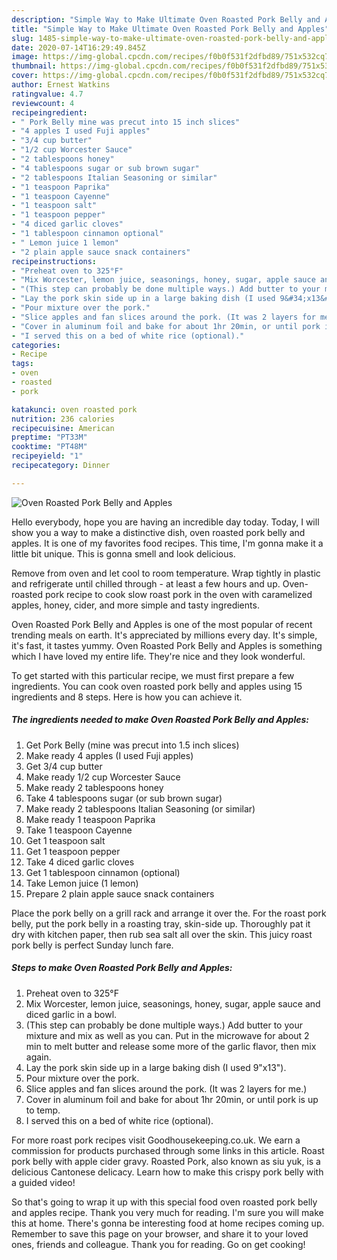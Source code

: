 ```yaml
---
description: "Simple Way to Make Ultimate Oven Roasted Pork Belly and Apples"
title: "Simple Way to Make Ultimate Oven Roasted Pork Belly and Apples"
slug: 1485-simple-way-to-make-ultimate-oven-roasted-pork-belly-and-apples
date: 2020-07-14T16:29:49.845Z
image: https://img-global.cpcdn.com/recipes/f0b0f531f2dfbd89/751x532cq70/oven-roasted-pork-belly-and-apples-recipe-main-photo.jpg
thumbnail: https://img-global.cpcdn.com/recipes/f0b0f531f2dfbd89/751x532cq70/oven-roasted-pork-belly-and-apples-recipe-main-photo.jpg
cover: https://img-global.cpcdn.com/recipes/f0b0f531f2dfbd89/751x532cq70/oven-roasted-pork-belly-and-apples-recipe-main-photo.jpg
author: Ernest Watkins
ratingvalue: 4.7
reviewcount: 4
recipeingredient:
- " Pork Belly mine was precut into 15 inch slices"
- "4 apples I used Fuji apples"
- "3/4 cup butter"
- "1/2 cup Worcester Sauce"
- "2 tablespoons honey"
- "4 tablespoons sugar or sub brown sugar"
- "2 tablespoons Italian Seasoning or similar"
- "1 teaspoon Paprika"
- "1 teaspoon Cayenne"
- "1 teaspoon salt"
- "1 teaspoon pepper"
- "4 diced garlic cloves"
- "1 tablespoon cinnamon optional"
- " Lemon juice 1 lemon"
- "2 plain apple sauce snack containers"
recipeinstructions:
- "Preheat oven to 325°F"
- "Mix Worcester, lemon juice, seasonings, honey, sugar, apple sauce and diced garlic in a bowl."
- "(This step can probably be done multiple ways.) Add butter to your mixture and mix as well as you can. Put in the microwave for about 2 min to melt butter and release some more of the garlic flavor, then mix again."
- "Lay the pork skin side up in a large baking dish (I used 9&#34;x13&#34;)."
- "Pour mixture over the pork."
- "Slice apples and fan slices around the pork. (It was 2 layers for me.)"
- "Cover in aluminum foil and bake for about 1hr 20min, or until pork is up to temp."
- "I served this on a bed of white rice (optional)."
categories:
- Recipe
tags:
- oven
- roasted
- pork

katakunci: oven roasted pork 
nutrition: 236 calories
recipecuisine: American
preptime: "PT33M"
cooktime: "PT48M"
recipeyield: "1"
recipecategory: Dinner

---
```



![Oven Roasted Pork Belly and Apples](https://img-global.cpcdn.com/recipes/f0b0f531f2dfbd89/751x532cq70/oven-roasted-pork-belly-and-apples-recipe-main-photo.jpg)

Hello everybody, hope you are having an incredible day today. Today, I will show you a way to make a distinctive dish, oven roasted pork belly and apples. It is one of my favorites food recipes. This time, I'm gonna make it a little bit unique. This is gonna smell and look delicious.

Remove from oven and let cool to room temperature. Wrap tightly in plastic and refrigerate until chilled through - at least a few hours and up. Oven-roasted pork recipe to cook slow roast pork in the oven with caramelized apples, honey, cider, and more simple and tasty ingredients.

Oven Roasted Pork Belly and Apples is one of the most popular of recent trending meals on earth. It's appreciated by millions every day. It's simple, it's fast, it tastes yummy. Oven Roasted Pork Belly and Apples is something which I have loved my entire life. They're nice and they look wonderful.


To get started with this particular recipe, we must first prepare a few ingredients. You can cook oven roasted pork belly and apples using 15 ingredients and 8 steps. Here is how you can achieve it.

<!--inarticleads1-->

##### The ingredients needed to make Oven Roasted Pork Belly and Apples:

1. Get  Pork Belly (mine was precut into 1.5 inch slices)
1. Make ready 4 apples (I used Fuji apples)
1. Get 3/4 cup butter
1. Make ready 1/2 cup Worcester Sauce
1. Make ready 2 tablespoons honey
1. Take 4 tablespoons sugar (or sub brown sugar)
1. Make ready 2 tablespoons Italian Seasoning (or similar)
1. Make ready 1 teaspoon Paprika
1. Take 1 teaspoon Cayenne
1. Get 1 teaspoon salt
1. Get 1 teaspoon pepper
1. Take 4 diced garlic cloves
1. Get 1 tablespoon cinnamon (optional)
1. Take  Lemon juice (1 lemon)
1. Prepare 2 plain apple sauce snack containers


Place the pork belly on a grill rack and arrange it over the. For the roast pork belly, put the pork belly in a roasting tray, skin-side up. Thoroughly pat it dry with kitchen paper, then rub sea salt all over the skin. This juicy roast pork belly is perfect Sunday lunch fare. 

<!--inarticleads2-->

##### Steps to make Oven Roasted Pork Belly and Apples:

1. Preheat oven to 325°F
1. Mix Worcester, lemon juice, seasonings, honey, sugar, apple sauce and diced garlic in a bowl.
1. (This step can probably be done multiple ways.) Add butter to your mixture and mix as well as you can. Put in the microwave for about 2 min to melt butter and release some more of the garlic flavor, then mix again.
1. Lay the pork skin side up in a large baking dish (I used 9&#34;x13&#34;).
1. Pour mixture over the pork.
1. Slice apples and fan slices around the pork. (It was 2 layers for me.)
1. Cover in aluminum foil and bake for about 1hr 20min, or until pork is up to temp.
1. I served this on a bed of white rice (optional).


For more roast pork recipes visit Goodhousekeeping.co.uk. We earn a commission for products purchased through some links in this article. Roast pork belly with apple cider gravy. Roasted Pork, also known as siu yuk, is a delicious Cantonese delicacy. Learn how to make this crispy pork belly with a guided video! 

So that's going to wrap it up with this special food oven roasted pork belly and apples recipe. Thank you very much for reading. I'm sure you will make this at home. There's gonna be interesting food at home recipes coming up. Remember to save this page on your browser, and share it to your loved ones, friends and colleague. Thank you for reading. Go on get cooking!
